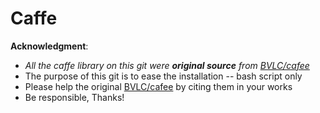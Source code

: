# Caffe

**Acknowledgment**: 
- *All the caffe library on this git were **original source** from [BVLC/cafee](https://github.com/BVLC/caffe)*
- The purpose of this git is to ease the installation -- bash script only
- Please help the original [BVLC/cafee](https://github.com/BVLC/caffe) by citing them in your works
- Be responsible, Thanks!
